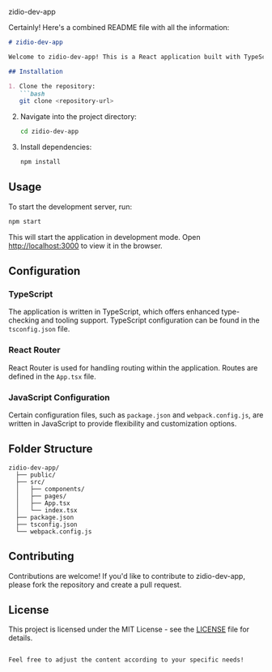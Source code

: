 zidio-dev-app


Certainly! Here's a combined README file with all the information:

```markdown
# zidio-dev-app

Welcome to zidio-dev-app! This is a React application built with TypeScript and React Router.

## Installation

1. Clone the repository:
   ```bash
   git clone <repository-url>
   ```

2. Navigate into the project directory:
   ```bash
   cd zidio-dev-app
   ```

3. Install dependencies:
   ```bash
   npm install
   ```

## Usage

To start the development server, run:
```bash
npm start
```

This will start the application in development mode. Open [http://localhost:3000](http://localhost:3000) to view it in the browser.

## Configuration

### TypeScript

The application is written in TypeScript, which offers enhanced type-checking and tooling support. TypeScript configuration can be found in the `tsconfig.json` file.

### React Router

React Router is used for handling routing within the application. Routes are defined in the `App.tsx` file.

### JavaScript Configuration

Certain configuration files, such as `package.json` and `webpack.config.js`, are written in JavaScript to provide flexibility and customization options.

## Folder Structure

```
zidio-dev-app/
  ├── public/
  ├── src/
  │   ├── components/
  │   ├── pages/
  │   ├── App.tsx
  │   └── index.tsx
  ├── package.json
  ├── tsconfig.json
  └── webpack.config.js
```

## Contributing

Contributions are welcome! If you'd like to contribute to zidio-dev-app, please fork the repository and create a pull request.

## License

This project is licensed under the MIT License - see the [LICENSE](LICENSE) file for details.
```

Feel free to adjust the content according to your specific needs!